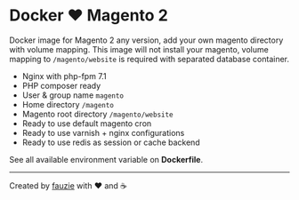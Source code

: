 Docker :heart: Magento 2
========================

Docker image for Magento 2 any version, add your own magento directory with volume mapping. This image will not install your magento, volume mapping to `/magento/website` is required with separated database container.

- Nginx with php-fpm 7.1
- PHP composer ready
- User & group name `magento`
- Home directory `/magento`
- Magento root directory `/magento/website`
- Ready to use default magento cron
- Ready to use varnish + nginx configurations
- Ready to use redis as session or cache backend

See all available environment variable on **Dockerfile**.

---

Created by [fauzie](https://github.com/fauzie) with :heart: and :coffee:
